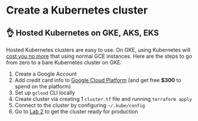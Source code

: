 # Create a Kubernetes cluster

## 👌 Hosted Kubernetes on GKE, AKS, EKS

Hosted Kubernetes clusters are easy to use. On GKE, using Kubernetes will [cost you no more](https://cloud.google.com/kubernetes-engine/pricing) that using normal GCE instances. Here are the steps to go from zero to a bare Kubernetes cluster on GKE:

1. Create a Google Account
2. Add credit card info to [Google Cloud Platform](/) (and get free **$300** to spend on the platform)
3. Set up `gcloud` CLI locally
4. Create cluster via creating 1 `cluster.tf` file and running `terraform apply`
5. Connect to the cluster by configuring `~/.kube/config`
6. Go to [Lab 2](/) to get the cluster ready for production
